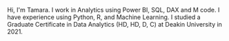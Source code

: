 Hi, I'm Tamara.
I work in Analytics using Power BI, SQL, DAX and M code.
I have experience using Python, R, and Machine Learning.
I studied a Graduate Certificate in Data Analytics (HD, HD, D, C) at Deakin University in 2021.


<!---
TabP27/TabP27 is a ✨ special ✨ repository because its `README.md` (this file) appears on your GitHub profile.
You can click the Preview link to take a look at your changes.
--->
